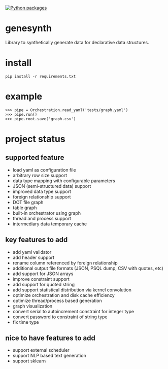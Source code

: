 [![Python packages](https://github.com/sterling312/genesynth/actions/workflows/github-actions-unittests.yaml/badge.svg)](https://github.com/sterling312/genesynth/actions/workflows/github-actions-unittests.yaml)

# genesynth
Library to synthetically generate data for declarative data structures.

# install
```
pip install -r requirements.txt
```

# example
```
>>> pipe = Orchestration.read_yaml('tests/graph.yaml') 
>>> pipe.run()
>>> pipe.root.save('graph.csv')
```

# project status

## supported feature
* load yaml as configuration file
* arbitrary row size support
* data type mapping with configurable parameters
* JSON (semi-structured data) support
* improved data type support
* foreign relationship support
* DOT file graph
* table graph
* built-in orchestrator using graph
* thread and process support
* intermediary data temporary cache

## key features to add
* add yaml validator
* add header support
* rename column referenced by foreign relationship
* additional output file formats (JSON, PSQL dump, CSV with quotes, etc)
* add support for JSON arrays
* improve constraint support
* add support for quoted string
* add support statistical distribution via kernel convolution
* optimize orchestration and disk cache efficiency
* optimize thread/process based generation
* graph visualization
* convert serial to autoincrement constraint for integer type
* convert password to constraint of string type
* fix time type

## nice to have features to add
* support external scheduler
* support NLP based text generation
* support sklearn
